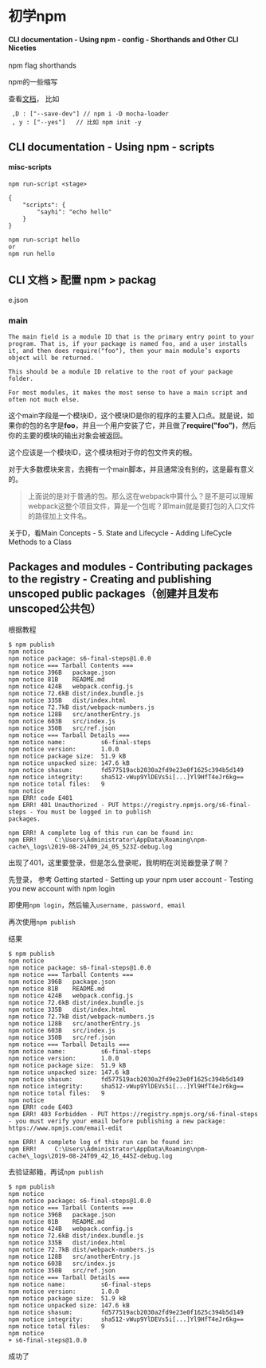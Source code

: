 # 初学npm


#### CLI documentation - Using npm - config - Shorthands and Other CLI Niceties

npm flag shorthands

npm的一些缩写

查看[文档](https://github.com/npm/npmconf/blob/master/config-defs.js#L405)， 比如

```
 ,D : ["--save-dev"] // npm i -D mocha-loader
 , y : ["--yes"]   // 比如 npm init -y
```




## CLI documentation - Using npm - scripts
#### misc-scripts

```
npm run-script <stage>

{
	"scripts": {
		"sayhi": "echo hello"
	}
}

npm run-script hello
or
npm run hello
```

## CLI 文档 > 配置 npm > packag

e.json



### main

```
The main field is a module ID that is the primary entry point to your program. That is, if your package is named foo, and a user installs it, and then does require("foo"), then your main module’s exports object will be returned.

This should be a module ID relative to the root of your package folder.

For most modules, it makes the most sense to have a main script and often not much else.
```

这个main字段是一个模块ID，这个模块ID是你的程序的主要入口点。就是说，如果你的包的名字是**foo**，并且一个用户安装了它，并且做了**require("foo")**，然后你的主要的模块的输出对象会被返回。

这个应该是一个模块ID，这个模块相对于你的包文件夹的根。

对于大多数模块来言，去拥有一个main脚本，并且通常没有别的，这是最有意义的。

> 上面说的是对于普通的包。那么这在webpack中算什么？是不是可以理解webpack这整个项目文件，算是一个包呢？即main就是要打包的入口文件的路径加上文件名。



关于D，看Main Concepts - 5. State and Lifecycle - Adding LifeCycle Methods to a Class 







## Packages and modules - Contributing packages to the registry - Creating and publishing unscoped public packages（创建并且发布unscoped公共包）





根据教程

```
$ npm publish
npm notice
npm notice package: s6-final-steps@1.0.0
npm notice === Tarball Contents ===
npm notice 396B   package.json
npm notice 81B    README.md
npm notice 424B   webpack.config.js
npm notice 72.6kB dist/index.bundle.js
npm notice 335B   dist/index.html
npm notice 72.7kB dist/webpack-numbers.js
npm notice 128B   src/anotherEntry.js
npm notice 603B   src/index.js
npm notice 350B   src/ref.json
npm notice === Tarball Details ===
npm notice name:          s6-final-steps
npm notice version:       1.0.0
npm notice package size:  51.9 kB
npm notice unpacked size: 147.6 kB
npm notice shasum:        fd577519acb2030a2fd9e23e0f1625c394b5d149
npm notice integrity:     sha512-vWup9YlDEVs5i[...]Yl9HfT4eJr6kg==
npm notice total files:   9
npm notice
npm ERR! code E401
npm ERR! 401 Unauthorized - PUT https://registry.npmjs.org/s6-final-steps - You must be logged in to publish
packages.

npm ERR! A complete log of this run can be found in:
npm ERR!     C:\Users\Administrator\AppData\Roaming\npm-cache\_logs\2019-08-24T09_24_05_523Z-debug.log
```

出现了401，这里要登录，但是怎么登录呢，我明明在浏览器登录了啊？

先登录， 参考 Getting started - Setting up your npm user account - Testing you new account with npm login

即使用`npm login`，然后输入`username, password, email`

再次使用`npm publish`

结果

```
$ npm publish
npm notice
npm notice package: s6-final-steps@1.0.0
npm notice === Tarball Contents ===
npm notice 396B   package.json
npm notice 81B    README.md
npm notice 424B   webpack.config.js
npm notice 72.6kB dist/index.bundle.js
npm notice 335B   dist/index.html
npm notice 72.7kB dist/webpack-numbers.js
npm notice 128B   src/anotherEntry.js
npm notice 603B   src/index.js
npm notice 350B   src/ref.json
npm notice === Tarball Details ===
npm notice name:          s6-final-steps
npm notice version:       1.0.0
npm notice package size:  51.9 kB
npm notice unpacked size: 147.6 kB
npm notice shasum:        fd577519acb2030a2fd9e23e0f1625c394b5d149
npm notice integrity:     sha512-vWup9YlDEVs5i[...]Yl9HfT4eJr6kg==
npm notice total files:   9
npm notice
npm ERR! code E403
npm ERR! 403 Forbidden - PUT https://registry.npmjs.org/s6-final-steps - you must verify your email before publishing a new package: https://www.npmjs.com/email-edit

npm ERR! A complete log of this run can be found in:
npm ERR!     C:\Users\Administrator\AppData\Roaming\npm-cache\_logs\2019-08-24T09_42_16_445Z-debug.log
```

去验证邮箱，再试`npm publish`

```
$ npm publish
npm notice
npm notice package: s6-final-steps@1.0.0
npm notice === Tarball Contents ===
npm notice 396B   package.json
npm notice 81B    README.md
npm notice 424B   webpack.config.js
npm notice 72.6kB dist/index.bundle.js
npm notice 335B   dist/index.html
npm notice 72.7kB dist/webpack-numbers.js
npm notice 128B   src/anotherEntry.js
npm notice 603B   src/index.js
npm notice 350B   src/ref.json
npm notice === Tarball Details ===
npm notice name:          s6-final-steps
npm notice version:       1.0.0
npm notice package size:  51.9 kB
npm notice unpacked size: 147.6 kB
npm notice shasum:        fd577519acb2030a2fd9e23e0f1625c394b5d149
npm notice integrity:     sha512-vWup9YlDEVs5i[...]Yl9HfT4eJr6kg==
npm notice total files:   9
npm notice
+ s6-final-steps@1.0.0
```

成功了














